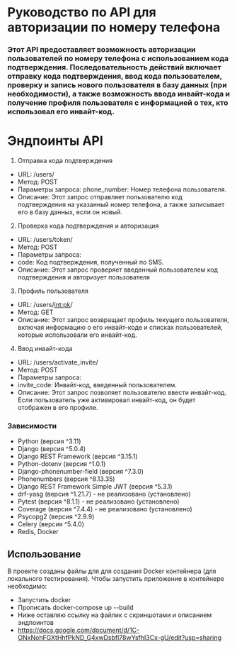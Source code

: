 # Руководство по API для авторизации по номеру телефона
### Этот API предоставляет возможность авторизации пользователей по номеру телефона с использованием кода подтверждения. Последовательность действий включает отправку кода подтверждения, ввод кода пользователем, проверку и запись нового пользователя в базу данных (при необходимости), а также возможность ввода инвайт-кода и получение профиля пользователя с информацией о тех, кто использовал его инвайт-код.

# Эндпоинты API
1. Отправка кода подтверждения
- URL: /users/
- Метод: POST
- Параметры запроса:
phone_number: Номер телефона пользователя.
- Описание: Этот запрос отправляет пользователю код подтверждения на указанный номер телефона, а также записывает его в базу данных, если он новый. 
2. Проверка кода подтверждения и авторизация
- URL: /users/token/
- Метод: POST
- Параметры запроса:
- code: Код подтверждения, полученный по SMS.
- Описание: Этот запрос проверяет введенный пользователем код подтверждения и авторизует пользователя
3. Профиль пользователя
- URL: /users/<int:pk>/
- Метод: GET
- Описание: Этот запрос возвращает профиль текущего пользователя, включая информацию о его инвайт-коде и списках пользователей, которые использовали его инвайт-код.
4. Ввод инвайт-кода
- URL: /users/activate_invite/
- Метод: POST
- Параметры запроса:
- invite_code: Инвайт-код, введенный пользователем.
- Описание: Этот запрос позволяет пользователю ввести инвайт-код. Если пользователь уже активировал инвайт-код, он будет отображен в его профиле.

### Зависимости
- Python (версия ^3.11)
- Django (версия ^5.0.4)
- Django REST Framework (версия ^3.15.1)
- Python-dotenv (версия ^1.0.1)
- Django-phonenumber-field (версия ^7.3.0)
- Phonenumbers (версия ^8.13.35)
- Django REST Framework Simple JWT (версия ^5.3.1)
- drf-yasg (версия ^1.21.7) - не реализовано (установлено)
- Pytest (версия ^8.1.1) - не реализовано (установлено)
- Coverage (версия ^7.4.4) - не реализовано (установлено)
- Psycopg2 (версия ^2.9.9)
- Celery (версия ^5.4.0)
- Redis, Docker

## Использование
В проекте созданы файлы для для создания Docker контейнера (для локального тестирования).
Чтобы запустить приложение в контейнере необходимо:
+ Запустить docker
+ Прописать docker-compose up --build
+ Ниже оставляю ссылку на файлик с скриншотами и описанием эндпоинтов
+ https://docs.google.com/document/d/1C-ONxNohFGXtHhfPkND_G4xwDsbfl78wYsfhI3Cx-gU/edit?usp=sharing
